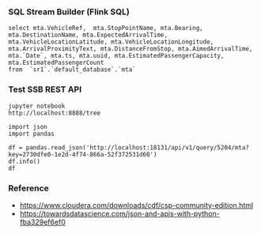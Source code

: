 ### SQL Stream Builder (Flink SQL)


````
select mta.VehicleRef,  mta.StopPointName, mta.Bearing, mta.DestinationName, mta.ExpectedArrivalTime, mta.VehicleLocationLatitude, mta.VehicleLocationLongitude, 
mta.ArrivalProximityText, mta.DistanceFromStop, mta.AimedArrivalTime, mta.`Date`, mta.ts, mta.uuid, mta.EstimatedPassengerCapacity, mta.EstimatedPassengerCount
from  `sr1`.`default_database`.`mta`

````


### Test SSB REST API

```
jupyter notebook
http://localhost:8888/tree

import json
import pandas

df = pandas.read_json('http://localhost:18131/api/v1/query/5204/mta?key=2730dfe0-1e2d-4f74-866a-52f372531d60')
df.info()
df

```

### Reference

* https://www.cloudera.com/downloads/cdf/csp-community-edition.html
* https://towardsdatascience.com/json-and-apis-with-python-fba329ef6ef0
